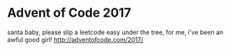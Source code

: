 # Advent of Code 2017

santa baby, please slip a leetcode easy under the tree, for me, i've been an awful good girl!
http://adventofcode.com/2017/